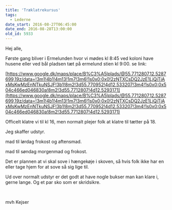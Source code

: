 ```yaml
---
title: 'Træklatrekursus'
tags:
  - Lederne
date_start: 2016-08-27T06:45:00
date_end: 2016-08-28T13:00:00
old_id: 5933
---
```

Hej alle,

Første gang bliver i Ermelunden hvor vi mødes kl 8:45 ved koloni have husene eller ved bål pladsen tæt på ermelund stien kl 9:00. se link:

[https://www.google.dk/maps/place/B%C3%A5lplads/@55.7712807,12.5287699,19z/data=!3m1!4b1!4m13!1m7!3m6!1s0x0:0x0!2zNTXCsDQ2JzE1LjQiTiAxMsKwMzEnNTkuNSJF!3b1!8m2!3d55.770952!4d12.533207!3m4!1s0x0:0x504c466ed046830a!8m2!3d55.7712807!4d12.5293171](https://www.google.dk/maps/place/B%C3%A5lplads/@55.7712807,12.5287699,19z/data=!3m1!4b1!4m13!1m7!3m6!1s0x0:0x0!2zNTXCsDQ2JzE1LjQiTiAxMsKwMzEnNTkuNSJF!3b1!8m2!3d55.770952!4d12.533207!3m4!1s0x0:0x504c466ed046830a!8m2!3d55.7712807!4d12.5293171)

Officelt klatre vi til kl 16, men normalt plejer folk at klatre til tætter på 18.

Jeg skaffer udstyr.

mad til lørdag frokost og aftensmad.

mad til søndag morgenmad og frokost.

Det er plannen at vi skal sove i hængekøje i skoven, så hvis folk ikke har en eller tage hjem for at sove så sig lige til.

Ud over normalt udstyr er det godt at have nogle bukser man kan klare i, gerne lange. Og et par sko som er skridsikre.

&nbsp;

mvh Kejser